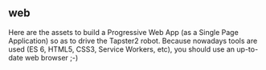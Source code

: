 ## web

Here are the assets to build a Progressive Web App (as a Single Page Application) so as to drive the Tapster2 robot.
Because nowadays tools are used (ES 6, HTML5, CSS3, Service Workers, etc), you should use an up-to-date web browser ;-)

